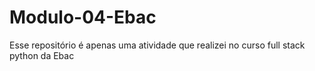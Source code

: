 # Modulo-04-Ebac
 Esse repositório é apenas uma atividade que realizei no curso full stack python da Ebac
